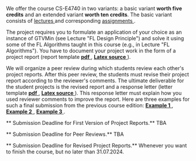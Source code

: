 We offer the course CS-E4740 in two variants: a basic variant **worth five credits** and an extended 
variant **worth ten credits**. The basic variant consists of <a href="Lectures.md"> lectures </a> and 
corresponding <a href="Assignments.md"> assignments </a>. 

The project requires you to formulate an application of your choice as an instance of GTVMin (see Lecture "FL Design Principle") 
and solve it using some of the FL Algorithms taught in this course (e.g., in Lecture "FL Algorithms"). You have to document 
your project work in the form of a project report (report template <a href="FederatedLearningPaper.pdf"> **pdf** </a>,  <a href="FederatedLearningPaper.tex"> **Latex source** </a>). 

We will organize a peer review during which students review each other's project reports. After this peer review, the 
students must revise their project report according to the reviewer's comments. The ultimate deliverable for the 
student projects is the revised report and a response letter (letter template <a href="Response_Letter_Demo.pdf"> **pdf** </a>,  <a href="Response_Letter_Demo.tex"> **Latex source** </a>). This response letter must explain how you used reviewer comments to improve the report. Here are three examples for such a final submission from the previous 
course edition: <a href="FLProject_Sample1.pdf"> **Example 1** </a>, <a href="FLProject_Sample2.pdf"> **Example 2** </a>, <a href="FLProject_Sample3.pdf"> **Example 3** </a>. 

** Submission Deadline for First Version of Project Reports.** TBA 

** Submission Deadline for Peer Reviews.** TBA 

** Submission Deadline for Revised Project Reports.** Whenever you want to finish the course, but no later than 31.07.2024. 

